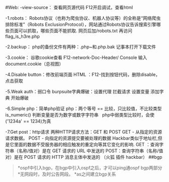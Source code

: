 #Web:
-view-source： 查看网页源代码
F12开启调试，查看html

-1.robots：
Robots协议（也称为爬虫协议、机器人协议等）的全称是“网络爬虫排除标准”（Robots ExclusionProtocol），网站通过Robots协议告诉搜索引擎哪些页面可以抓取，哪些页面不能抓取.
网页后加/robots.txt  再访问flag_is_h3re.php

-2.backup：
php的备份文件有两种：.php~和.php.bak 记事本打开下载文件

-3.cookie：
谷歌cookie查看  F12-network-Doc-Header/
Console 输入document.cookie（总视图）


-4.Disable button：修改前端页面
HTML ：F12-找到按钮代码，删除disable，点击获取

-5.Weak auth：弱口令
burpsuite字典爆破：设置代理 拦截请求 设置变量 添加字典 开始爆破

-6.Simple php：简单php验证
php：两个等号 == 比较，只比较值，不比较类型
is_numeric() 判断变量是否为数字或数字字符串
  php中弱类型比较时，会使('1234a' == 1234)为真

-7.Get post：http请求
 两种HTTP请求方法：GET 和 POST
GET - 从指定的资源请求数据。
POST - 向指定的资源提交要被处理的数据
Hackbar类似于地址栏,但是它里面的数据不受服务器的相应触发的重定向等其它变化的影响.
GET ：查询字符串（名称/值对）是在 GET 请求的 URL 中发送的 
POST：查询字符串（名称/值对）是在 POST 请求的 HTTP 消息主体中发送的
（火狐 插件 hackbar）
##bgp
>*ospf中引入bgp，在bgp中引入ospf之后，才可以ping通ospf bgp两部分
>*无网段时，及时公告网段。
>*as之间建立bgp关系


